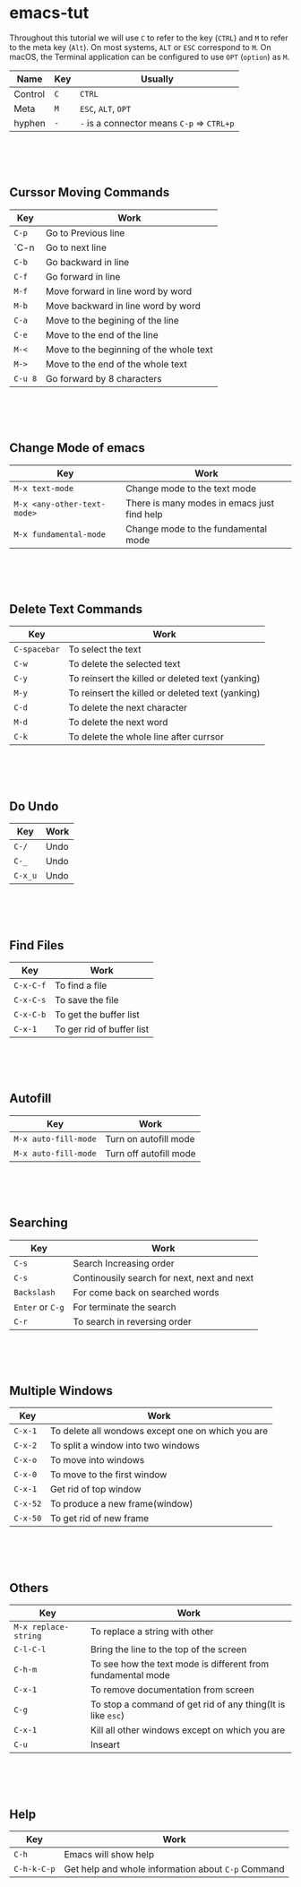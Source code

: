 # emacs-tut
Throughout this tutorial we will use `C` to refer to the key (`CTRL`)
and `M` to refer to the meta key (`Alt`). On most systems, `ALT` or `ESC`
correspond to `M`. On macOS, the Terminal application can be configured
to use `OPT` (`option`) as `M`.

| Name  | Key |                Usually                  |
|-------|-----|-----------------------------------------|
|Control| `C` | `CTRL`                                  |
| Meta  | `M` | `ESC`, `ALT`, `OPT`                     |
|hyphen | `-` | `-` is a connector means `C-p` => `CTRL+p`|

<br>
<br>
<br>

## Curssor Moving Commands

| Key |                       Work                                 |
|-----|------------------------------------------------------------|
|`C-p`| Go to Previous line                                        |
|`C-n | Go to next line                                            |
|`C-b`| Go backward in line                                        |
|`C-f`| Go forward in line                                         |
|`M-f`| Move forward in line word by word                          |
|`M-b`| Move backward in line word by word                         |
|`C-a`| Move to the begining of the line                           |
|`C-e`| Move to the end of the line                                |
|`M-<`| Move to the beginning of the whole text                    |
|`M->`| Move to the end of the whole text                          |
|`C-u 8`| Go forward by 8 characters                               |

<br>
<br>
<br>

## Change Mode of emacs


| Key |                       Work                                 |
|-----|------------------------------------------------------------|
|`M-x text-mode`| Change mode to the text mode                     |
|`M-x <any-other-text-mode>` | There is many modes in emacs just find help |
|`M-x fundamental-mode`| Change mode to the fundamental mode       |
  
  
<br>
<br>
<br>


## Delete Text Commands

| Key |                       Work                                 |
|-----|------------------------------------------------------------|
|`C-spacebar`| To select the text                                   |
|`C-w`| To delete the selected text                                 |
|`C-y`| To reinsert the killed or deleted text (yanking)            |
|`M-y`| To reinsert the killed or deleted text (yanking)            |
|`C-d` | To delete the next character                               |
|`M-d` | To delete the next word                                    |
|`C-k`| To delete the whole line after currsor                      |

<br>
<br>
<br>


## Do Undo

| Key |                       Work                                 |
|-----|------------------------------------------------------------|
|`C-/`| Undo                                                       |
|`C-_`| Undo                                                       |
|`C-x_u`| Undo                                                     |

<br>
<br>
<br>


## Find Files

| Key |                       Work                                 |
|-----|------------------------------------------------------------|
|`C-x-C-f`| To find a file                                         |
|`C-x-C-s`| To save the file                                       |
|`C-x-C-b`| To get the buffer list                                 |
|`C-x-1`| To ger rid of buffer list                                |

<br>
<br>
<br>


## Autofill

| Key |                       Work                                 |
|-----|------------------------------------------------------------|
|`M-x auto-fill-mode`| Turn on autofill mode                       |
|`M-x auto-fill-mode`| Turn off autofill mode                      |

<br>
<br>
<br>

## Searching

| Key |                       Work                                 |
|-----|------------------------------------------------------------|
|`C-s`| Search Increasing order                                    |
|`C-s`| Continousily search for next, next and next                |
|`Backslash`| For come back on searched words                      |
|`Enter` or `C-g`| For terminate the search                        |        |
|`C-r`| To search in reversing order                               |

<br>
<br>
<br>

## Multiple Windows

| Key |                       Work                                 |
|-----|------------------------------------------------------------|
|`C-x-1`| To delete all wondows except one on which you are        |
|`C-x-2`| To split a window into two windows                       |
|`C-x-o`| To move into windows                                     |
|`C-x-0`| To move to the first window                              |
|`C-x-1`| Get rid of top window                                    |
|`C-x-52`| To produce a new frame(window)                          |
|`C-x-50`| To get rid of new frame                                 |

<br>
<br>
<br>

## Others 

  
| Key |                       Work                                 |
|-----|------------------------------------------------------------|
|`M-x replace-string`| To replace a string with other              |
|`C-l-C-l`| Bring the line to the top of the screen                |
|`C-h-m`| To see how the text mode is different from fundamental mode|
|`C-x-1`| To remove documentation from screen                        |
|`C-g`| To stop a command of get rid of any thing(It is like `esc`)|
|`C-x-1`| Kill all other windows except on which you are           |
|`C-u`| Inseart                                                    |

<br>
<br>
<br>


## Help

| Key |                       Work                                 |
|-----|------------------------------------------------------------|
|`C-h`| Emacs will show help                                       |
|`C-h-k-C-p`| Get help and whole information about `C-p` Command   |



  
  
  
  
  
